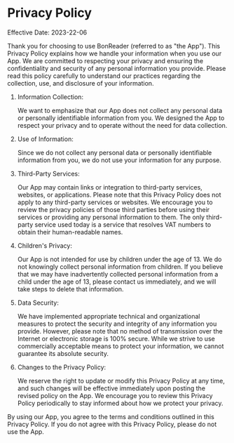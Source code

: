 # Privacy Policy

Effective Date: 2023-22-06

Thank you for choosing to use BonReader (referred to as "the App"). This Privacy Policy explains how we handle your information when you use our App. We are committed to respecting your privacy and ensuring the confidentiality and security of any personal information you provide. Please read this policy carefully to understand our practices regarding the collection, use, and disclosure of your information.

1. Information Collection:

    We want to emphasize that our App does not collect any personal data or personally identifiable information from you. We designed the App to respect your privacy and to operate without the need for data collection.

2. Use of Information:

    Since we do not collect any personal data or personally identifiable information from you, we do not use your information for any purpose. 

3. Third-Party Services:

    Our App may contain links or integration to third-party services, websites, or applications. Please note that this Privacy Policy does not apply to any third-party services or websites. We encourage you to review the privacy policies of those third parties before using their services or providing any personal information to them. The only third-party service used today is a service that resolves VAT numbers to obtain their human-readable names.

4. Children's Privacy:

    Our App is not intended for use by children under the age of 13. We do not knowingly collect personal information from children. If you believe that we may have inadvertently collected personal information from a child under the age of 13, please contact us immediately, and we will take steps to delete that information.

5. Data Security:

    We have implemented appropriate technical and organizational measures to protect the security and integrity of any information you provide. However, please note that no method of transmission over the Internet or electronic storage is 100% secure. While we strive to use commercially acceptable means to protect your information, we cannot guarantee its absolute security.

6. Changes to the Privacy Policy:

    We reserve the right to update or modify this Privacy Policy at any time, and such changes will be effective immediately upon posting the revised policy on the App. We encourage you to review this Privacy Policy periodically to stay informed about how we protect your privacy.

By using our App, you agree to the terms and conditions outlined in this Privacy Policy. If you do not agree with this Privacy Policy, please do not use the App.
